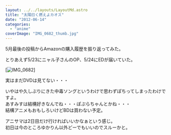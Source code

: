 ```yaml
---
layout: ../../layouts/LayoutMd.astro
title: "太陽曰く燃えよカオス"
date: "2012-06-14"
categories: 
  - "anime"
coverImage: "IMG_0682_thumb.jpg"
---
```


5月最後の投稿からAmazonの購入履歴を振り返ってみた。

とりあえず5/23にニャル子さんのOP、5/24にEDが届いていた。

[![IMG_0682](/wp/images/IMG_0682_thumb.jpg "IMG_0682")]

実はまだDVDは見てない・・・

いやはや久しぶりにきた中毒ソングというわけで思わずぽちってしまったわけですよ。  
あすみすは結構好きなんでね・・・ぽぷらちゃんとかね・・・  
結構アニメもおもしろいけどBDは買わない予定。

アニサマは2日目だけ行ければいいかなぁという感じ。  
初日は今のところゆかりん以外どーでもいいのでスルーかと。
